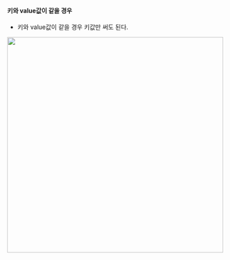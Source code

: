 #### 키와 value값이 같을 경우
+ 키와 value값이 같을 경우 키값만 써도 된다.
<img width="500" src="https://user-images.githubusercontent.com/86812098/184658185-31fa9cbf-915e-4000-a98f-6af70fd7a0bd.jpeg">
